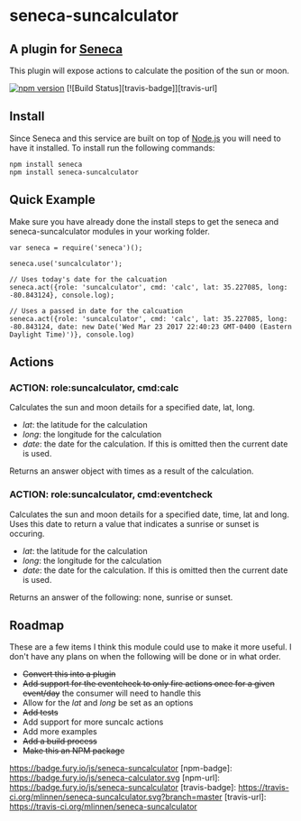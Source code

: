 # seneca-suncalculator

## A plugin for [Seneca](http://senecajs.org) 
This plugin will expose actions to calculate the position of the sun or moon.

[![npm version](https://badge.fury.io/js/seneca-suncalculator.svg)](https://badge.fury.io/js/seneca-suncalculator)
[![Build Status][travis-badge]][travis-url]

## Install
Since Seneca and this service are built on top of [Node.js](https://nodejs.org) you will need to have it installed.
To install run the following commands:
```
npm install seneca
npm install seneca-suncalculator
```

## Quick Example
Make sure you have already done the install steps to get the seneca and seneca-suncalculator modules in your working folder. 

```
var seneca = require('seneca')();

seneca.use('suncalculator');

// Uses today's date for the calcuation
seneca.act({role: 'suncalculator', cmd: 'calc', lat: 35.227085, long: -80.843124}, console.log);

// Uses a passed in date for the calcuation
seneca.act({role: 'suncalculator', cmd: 'calc', lat: 35.227085, long: -80.843124, date: new Date('Wed Mar 23 2017 22:40:23 GMT-0400 (Eastern Daylight Time)')}, console.log)
```
 
## Actions

### ACTION: role:suncalculator, cmd:calc
Calculates the sun and moon details for a specified date, lat, long.
- _lat_: the latitude for the calculation
- _long_: the longitude for the calculation
- _date_: the date for the calculation. If this is omitted then the current date is used.

Returns an answer object with times as a result of the calculation. 

### ACTION: role:suncalculator, cmd:eventcheck
Calculates the sun and moon details for a specified date, time, lat and long.  Uses this date to return a value that indicates a sunrise or sunset is occuring.
- _lat_: the latitude for the calculation
- _long_: the longitude for the calculation
- _date_: the date for the calculation. If this is omitted then the current date is used.

Returns an answer of the following: none, sunrise or sunset.

## Roadmap
These are a few items I think this module could use to make it more useful.  I don't have any plans on
when the following will be done or in what order.
- ~~Convert this into a plugin~~
- ~~Add support for the eventcheck to only fire actions once for a given event/day~~ the consumer will need to handle this
- Allow for the _lat_ and _long_ be set as an options
- ~~Add tests~~
- Add support for more suncalc actions
- Add more examples
- ~~Add a build process~~
- ~~Make this an NPM package~~

https://badge.fury.io/js/seneca-suncalculator
[npm-badge]: https://badge.fury.io/js/seneca-calculator.svg
[npm-url]: https://badge.fury.io/js/seneca-suncalculator
[travis-badge]: https://travis-ci.org/mlinnen/seneca-suncalculator.svg?branch=master
[travis-url]: https://travis-ci.org/mlinnen/seneca-suncalculator
